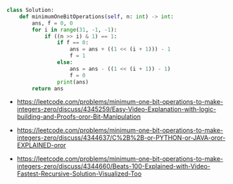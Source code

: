 ```python
class Solution:
    def minimumOneBitOperations(self, n: int) -> int:
        ans, f = 0, 0
        for i in range(31, -1, -1):
            if ((n >> i) & 1) == 1:
                if f == 0:
                    ans = ans + ((1 << (i + 1))) - 1
                    f = 1
                else:
                    ans = ans - ((1 << (i + 1)) - 1)
                    f = 0
                print(ans)
        return ans
```

* https://leetcode.com/problems/minimum-one-bit-operations-to-make-integers-zero/discuss/4345259/Easy-Video-Explanation-with-logic-building-and-Proofs-oror-Bit-Manipulation

* https://leetcode.com/problems/minimum-one-bit-operations-to-make-integers-zero/discuss/4344637/C%2B%2B-or-PYTHON-or-JAVA-oror-EXPLAINED-oror

* https://leetcode.com/problems/minimum-one-bit-operations-to-make-integers-zero/discuss/4344660/Beats-100-Explained-with-Video-Fastest-Recursive-Solution-Visualized-Too

